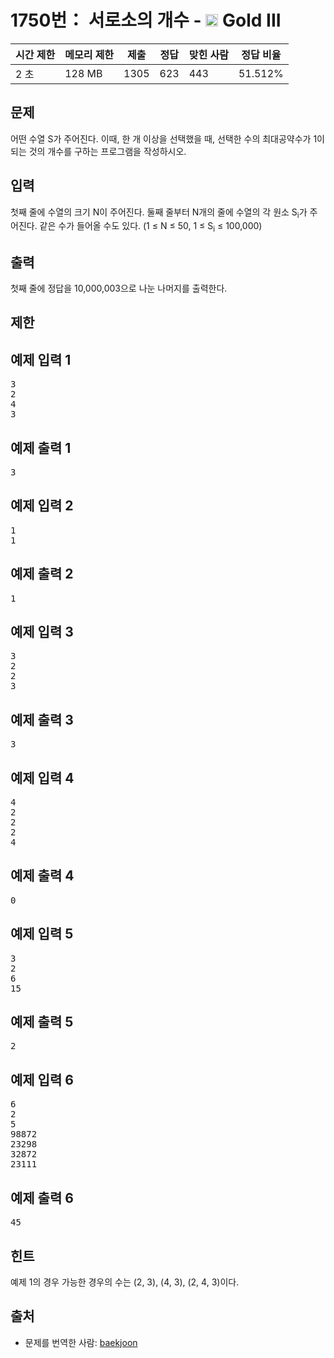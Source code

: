 # 1750번： 서로소의 개수 - <img src="https://static.solved.ac/tier_small/13.svg" style="height:20px" /> Gold III



| 시간 제한 | 메모리 제한 | 제출 | 정답 | 맞힌 사람 | 정답 비율 |
| --- | --- | --- | --- | --- | --- |
| 2 초 | 128 MB | 1305 | 623 | 443 | 51.512% |
## 문제

어떤 수열 S가 주어진다. 이때, 한 개 이상을 선택했을 때, 선택한 수의 최대공약수가 1이 되는 것의 개수를 구하는 프로그램을 작성하시오.

## 입력

첫째 줄에 수열의 크기 N이 주어진다. 둘째 줄부터 N개의 줄에 수열의 각 원소 S<sub>i</sub>가 주어진다. 같은 수가 들어올 수도 있다. (1 ≤ N ≤ 50, 1 ≤ S<sub>i</sub> ≤ 100,000)

## 출력

첫째 줄에 정답을 10,000,003으로 나눈 나머지를 출력한다.

## 제한

## 예제 입력 1

<pre>3
2
4
3
</pre>
## 예제 출력 1

<pre>3
</pre>
## 예제 입력 2

<pre>1
1
</pre>
## 예제 출력 2

<pre>1
</pre>
## 예제 입력 3

<pre>3
2
2
3
</pre>
## 예제 출력 3

<pre>3
</pre>
## 예제 입력 4

<pre>4
2
2
2
4
</pre>
## 예제 출력 4

<pre>0
</pre>
## 예제 입력 5

<pre>3
2
6
15
</pre>
## 예제 출력 5

<pre>2
</pre>
## 예제 입력 6

<pre>6
2
5
98872
23298
32872
23111
</pre>
## 예제 출력 6

<pre>45
</pre>
## 힌트

예제 1의 경우 가능한 경우의 수는 (2, 3), (4, 3), (2, 4, 3)이다.

## 출처

- 문제를 번역한 사람: [baekjoon](/user/baekjoon)